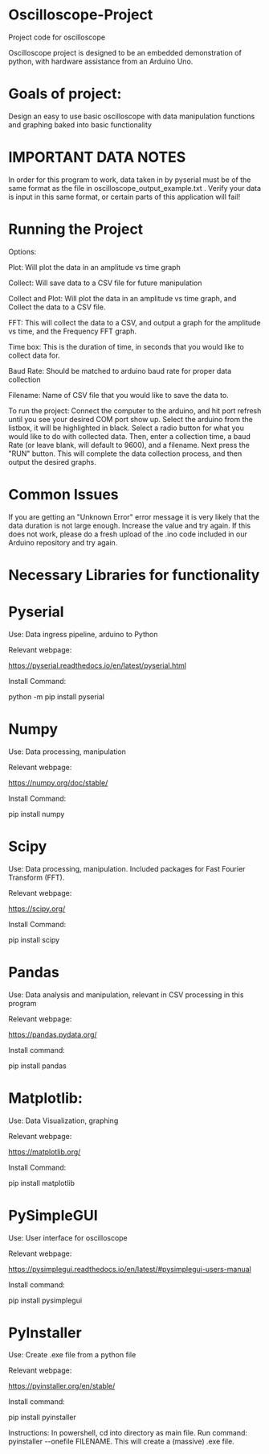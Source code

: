 # Oscilloscope-Project
 Project code for oscilloscope

Oscilloscope project is designed to be an embedded demonstration of python, with hardware assistance from an Arduino Uno.

# Goals of project:
 Design an easy to use basic oscilloscope with data manipulation functions and graphing baked into basic functionality
 
# IMPORTANT DATA NOTES

In order for this program to work, data taken in by pyserial must be of the same format as the file in oscilloscope_output_example.txt . Verify your data is input in this same format, or certain parts of this application will fail!


# Running the Project

Options:

Plot: Will plot the data in an amplitude vs time graph

Collect: Will save data to a CSV file for future manipulation

Collect and Plot: Will plot the data in an amplitude vs time graph, and Collect the data to a CSV file.

FFT: This will collect the data to a CSV, and output a graph for the amplitude vs time, and the Frequency FFT graph.

Time box: This is the duration of time, in seconds that you would like to collect data for. 

Baud Rate: Should be matched to arduino baud rate for proper data collection

Filename: Name of CSV file that you would like to save the data to. 


To run the project: Connect the computer to the arduino, and hit port refresh until you see your desired COM port show up. Select the arduino from the listbox, it will be highlighted in black. Select a radio button for what you would like to do with collected data. Then, enter a collection time, a baud Rate (or leave blank, will default to 9600), and a filename. Next press the "RUN" button. This will complete the data collection process, and then output the desired graphs.

# Common Issues

If you are getting an "Unknown Error" error message it is very likely that the data duration is not large enough. Increase the value and try again. If this does not work, please do a fresh upload of the .ino code included in our Arduino repository and try again.

# Necessary Libraries for functionality

# Pyserial

  Use: Data ingress pipeline, arduino to Python
		
  Relevant webpage:
  
  https://pyserial.readthedocs.io/en/latest/pyserial.html
  
  Install Command:
  
  python -m pip install pyserial
  
# Numpy

  Use: Data processing, manipulation
		
  Relevant webpage:
  
  https://numpy.org/doc/stable/
  
  Install Command:
  
  pip install numpy
  
# Scipy

  Use: Data processing, manipulation. Included packages for Fast Fourier Transform (FFT).
		
  Relevant webpage:
  
  https://scipy.org/
  
  Install Command:
  
  pip install scipy
  
# Pandas

  Use: Data analysis and manipulation, relevant in CSV processing in this program
		
  Relevant webpage:
  
  https://pandas.pydata.org/
  
  Install command:
  
  pip install pandas
  
# Matplotlib:

  Use: Data Visualization, graphing
		
  Relevant webpage:
  
  https://matplotlib.org/
  
  Install Command:
  
  pip install matplotlib
  
# PySimpleGUI

  Use: User interface for oscilloscope
		
  Relevant webpage:
  
  https://pysimplegui.readthedocs.io/en/latest/#pysimplegui-users-manual
  
  Install command:
  
  pip install pysimplegui
  
# PyInstaller

  Use: Create .exe file from a python file
  
  Relevant webpage:
  
  https://pyinstaller.org/en/stable/
  
  Install command:
  
  pip install pyinstaller
  
  Instructions: In powershell, cd into directory as main file. Run command: pyinstaller --onefile FILENAME. This will create a (massive) .exe file.
  
